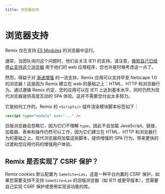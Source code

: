 ```yaml
---
title: 浏览器支持
---
```


# 浏览器支持

Remix 仅在支持 [ES Modules][esm-browsers] 的浏览器中运行。

通常，当团队询问这个问题时，他们会关注 IE11 的支持。请注意，[微软自己已经停止支持这个浏览器][msie] 用于他们的 web 应用程序，您也许是时候考虑这一点了。

然而，得益于对 [渐进增强][pe] 的一流支持，Remix 应用可以支持早至 Netscape 1.0 的浏览器！这是因为 Remix 建立在 web 的基础之上：HTML、HTTP 和浏览器行为。通过遵循 Remix 约定，您的应用可以在 IE11 上达到基本水平，同时仍然为现代浏览器提供高度互动的 SPA 体验。这并不需要您付出太多努力。

它是如何工作的。Remix 的 `<Scripts/>` 组件渲染模块脚本标签如下：

```html
<script type="module" src="..." />
```

旧版浏览器会忽略它，因为它们不理解 `type`，因此不会加载 JavaScript。链接、加载器、表单和操作仍然可以工作，因为它们建立在 HTML、HTTP 和浏览器行为的基础之上。现代浏览器将加载这些脚本，提供增强的 SPA 行为，带来更快的过渡和您应用代码的增强用户体验。

## Remix 是否实现了 CSRF 保护？

Remix cookies 默认配置为 `SameSite=Lax`，这是一种平台内置的 CSRF 保护。如果您需要支持不支持 `SameSite=Lax` 的旧版浏览器（如 IE11 或更早版本），您需要自己实现 CSRF 保护或使用实现该功能的库。

[pe]: https://en.wikipedia.org/wiki/Progressive_enhancement  
[esm-browsers]: https://caniuse.com/es6-module  
[msie]: https://techcommunity.microsoft.com/t5/microsoft-365-blog/microsoft-365-apps-say-farewell-to-internet-explorer-11-and/ba-p/1591666